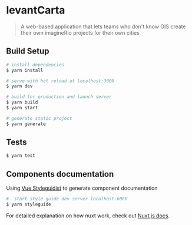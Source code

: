 # levantCarta

> A web-based application that lets teams who don't know GIS create their own imagineRio projects for their own cities

## Build Setup

``` bash
# install dependencies
$ yarn install

# serve with hot reload at localhost:3000
$ yarn dev

# build for production and launch server
$ yarn build
$ yarn start

# generate static project
$ yarn generate
```

## Tests

```bash 
$ yarn test
```

## Components documentation

Using [Vue Styleguidist](https://vue-styleguidist.github.io/) to generate component documentation

```bash 
#  start style guide dev server localhost:6060
$ yarn styleguide
```


For detailed explanation on how nuxt work, check out [Nuxt.js docs](https://nuxtjs.org).
